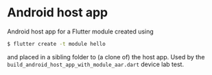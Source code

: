 # Android host app

Android host app for a Flutter module created using
```sh
$ flutter create -t module hello
```
and placed in a sibling folder to (a clone of) the host app.
Used by the `build_android_host_app_with_module_aar.dart` device lab test.
